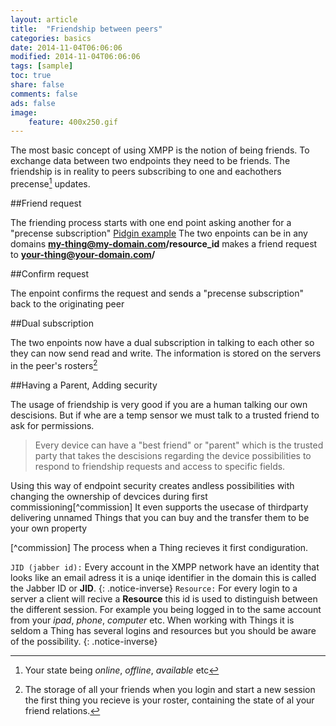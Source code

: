 ```yaml
---
layout: article
title:  "Friendship between peers"
categories: basics
date: 2014-11-04T06:06:06
modified: 2014-11-04T06:06:06
tags: [sample]
toc: true
share: false
comments: false
ads: false
image:
	feature: 400x250.gif
---
```


The most basic concept of using XMPP is the notion of being
friends. To exchange data between two endpoints they need to be
friends. The friendship is in reality to peers subscribing to one and
eachothers precense[^precense] updates.

[^precense]: Your state being *online*, *offline*, *available* etc 

##Friend request

The friending process starts with one end point asking another for a
"precense subscription" [Pidgin example][pidgin-ex]
The two enpoints can be in any domains **my-thing@my-domain.com/resource_id** makes a friend request to **your-thing@your-domain.com/**

##Confirm request

The enpoint confirms the request and sends a "precense subscription" back to the originating peer

##Dual subscription

The two enpoints now have a dual subscription in talking to each other
so they can now send read and write. The information is stored on the
servers in the peer's rosters[^roster]

[^roster]: The storage of all your friends when you login and start a
new session the first thing you recieve is your roster, containing the
state of al your friend relations.

##Having a Parent, Adding security

The usage of friendship is very good if you are a human talking our own descisions. But if whe are a temp sensor we must talk to a trusted friend to ask for permissions.

> Every device can have a "best friend" or "parent" which is the trusted party that takes the descisions regarding the device possibilities to respond to friendship requests and access to specific fields.

Using this way of endpoint security creates andless possibilities with changing the ownership of devcices during first commissioning[^commission] It even supports the usecase of thirdparty delivering unnamed Things that you can buy and the transfer them to be your own property

[^commission] The process when a Thing recieves it first condiguration.

`JID (jabber id):` Every account in the XMPP network have an identity that looks like an email adress it is a uniqe identifier in the domain this is called the Jabber ID or **JID**. 
{: .notice-inverse}
`Resource:` For every login to a server a client will recive a **Resource** this id is used to distinguish between the different session. For example you being logged in to the same account from your *ipad*, *phone*, *computer* etc.
When working with Things it is seldom a Thing has several logins and resources but you should be aware of the possibility. 
{: .notice-inverse}

[pidgin-ex]: http://im.about.com/od/imfornewusers/ss/pidgin-account-adding-contacts.htm


